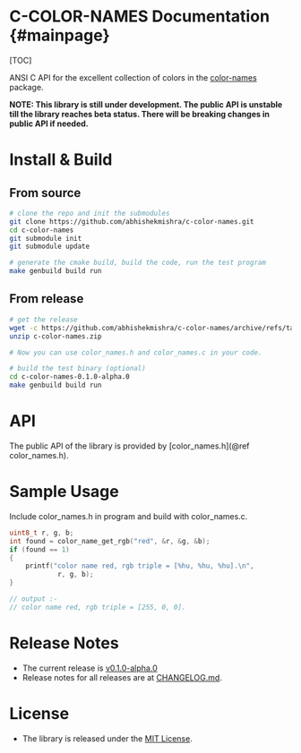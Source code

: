 # C-COLOR-NAMES Documentation           {#mainpage}

[TOC]

ANSI C API for the excellent collection of colors in the
[color-names](https://github.com/meodai/color-names) package.

**NOTE: This library is still under development. The public API is unstable 
till the library reaches beta status. There will be breaking changes in public 
API if needed.**


# Install & Build

## From source

```bash
# clone the repo and init the submodules
git clone https://github.com/abhishekmishra/c-color-names.git
cd c-color-names
git submodule init
git submodule update

# generate the cmake build, build the code, run the test program
make genbuild build run
```

## From release

```bash
# get the release
wget -c https://github.com/abhishekmishra/c-color-names/archive/refs/tags/v0.1.0-alpha.0.zip -O c-color-names.zip
unzip c-color-names.zip

# Now you can use color_names.h and color_names.c in your code.

# build the test binary (optional)
cd c-color-names-0.1.0-alpha.0
make genbuild build run
```

# API
The public API of the library is provided by 
[color_names.h](@ref color_names.h).

# Sample Usage
Include color_names.h in program and build with color_names.c.

```c
uint8_t r, g, b;
int found = color_name_get_rgb("red", &r, &g, &b);
if (found == 1)
{
    printf("color name red, rgb triple = [%hu, %hu, %hu].\n",
            r, g, b);
}

// output :-
// color name red, rgb triple = [255, 0, 0].
```

# Release Notes
* The current release is 
  [v0.1.0-alpha.0](https://github.com/abhishekmishra/c-color-names/releases/tag/v0.1.0-alpha.0)
* Release notes for all releases are at [CHANGELOG.md](CHANGELOG.md).

# License
* The library is released under the [MIT License](LICENSE).